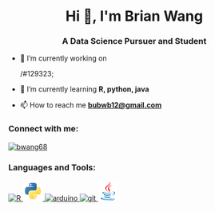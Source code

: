 <!--
**bwang68/bwang68** is a ✨ _special_ ✨ repository because its `README.md` (this file) appears on your GitHub profile.
-->

<h1 align="center">Hi 👋, I'm Brian Wang</h1>
<h3 align="center">A Data Science Pursuer and Student</h3>


- 🔭 I’m currently working on <p>/#129323;</p>

- 🌱 I’m currently learning **R, python, java**

- 📫 How to reach me **bubwb12@gmail.com**

<h3 align="left">Connect with me:</h3>
<p align="left">
<a href="https://twitter.com/bwang68" target="blank"><img align="center" src="https://raw.githubusercontent.com/rahuldkjain/github-profile-readme-generator/master/src/images/icons/Social/twitter.svg" alt="bwang68" height="30" width="40" /></a>
</p>

<h3 align="left">Languages and Tools:</h3>

<p align="left"> <a href="https://www.r-project.org>" target="_blank" rel="noreferrer"> <img src="https://www.rstudio.com/assets/img/icon-rstudio.svg" alt = "R" width="48" height="40"/> </a> <a href="https://www.python.org" target="_blank" rel="noreferrer"> <img src="https://raw.githubusercontent.com/devicons/devicon/master/icons/python/python-original.svg" alt="python" width="40" height="40"/> </a> <a href="https://www.arduino.cc/" target="_blank" rel="noreferrer"> <img src="https://cdn.worldvectorlogo.com/logos/arduino-1.svg" alt="arduino" width="40" height="40"/> </a> <a href="https://git-scm.com/" target="_blank" rel="noreferrer"> <img src="https://www.vectorlogo.zone/logos/git-scm/git-scm-icon.svg" alt="git" width="40" height="40"/> </a> <a href="https://www.java.com" target="_blank" rel="noreferrer"> <img src="https://raw.githubusercontent.com/devicons/devicon/master/icons/java/java-original.svg" alt="java" width="40" height="40"/> </a> </p>
